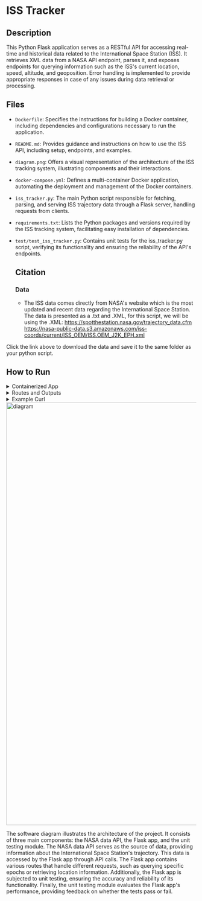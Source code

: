 # ISS Tracker

## Description
This Python Flask application serves as a RESTful API for accessing real-time and historical data related to the International Space Station (ISS). It retrieves XML data from a NASA API endpoint, parses it, and exposes endpoints for querying information such as the ISS's current location, speed, altitude, and geoposition. Error handling is implemented to provide appropriate responses in case of any issues during data retrieval or processing.

## Files 
- `Dockerfile`: Specifies the instructions for building a Docker container, including dependencies and configurations necessary to run the application.
- `README.md`: Provides guidance and instructions on how to use the ISS API, including setup, endpoints, and examples.
- `diagram.png`: Offers a visual representation of the architecture of the ISS tracking system, illustrating components and their interactions.
- `docker-compose.yml`: Defines a multi-container Docker application, automating the deployment and management of the Docker containers.
- `iss_tracker.py`: The main Python script responsible for fetching, parsing, and serving ISS trajectory data through a Flask server, handling requests from clients.
- `requirements.txt`: Lists the Python packages and versions required by the ISS tracking system, facilitating easy installation of dependencies.
- `test/test_iss_tracker.py`: Contains unit tests for the iss_tracker.py script, verifying its functionality and ensuring the reliability of the API's endpoints.

  ## Citation

  ### Data
  - The ISS data comes directly from NASA's website which is the most updated and recent data regarding the International Space Station. The data is presented as a .txt and .XML, for this script, we will be using the .XML:
[     https://spotthestation.nasa.gov/trajectory_data.cfm 
](https://nasa-public-data.s3.amazonaws.com/iss-coords/current/ISS_OEM/ISS.OEM_J2K_EPH.xml)https://nasa-public-data.s3.amazonaws.com/iss-coords/current/ISS_OEM/ISS.OEM_J2K_EPH.xml

Click the link above to download the data and save it to the same folder as your python script.

## How to Run

<details>
<summary>Containerized App</summary>
- To begin, head over to the directory that contains both the Dockerfile and the docker-compose.yml files.
- Build the Docker image using the command:
  
  `docker build -t username/flask-app:1.0 .`

  Replace username and flask-app with your own respective information.

- Then run the following Docker command which will start the container and run the Flask app inside of it.
     
  `docker-compose up`
</details>

<details>
<summary>Routes and Outputs</summary>

### Once your Flask app is running properly, you can curl several endpoints using the command:


`curl 127.0.0.1:5000/comment`
 - **Output:** This endpoint is a 'GET' method that will return the 'comment' dictionary associated with the ISS .XML file.

`curl 127.0.0.1:5000/header` 
- **Output:** This endpoint is a 'GET' method that will return the 'header' dictionary associated with the ISS .XML file.

`curl 127.0.0.1:5000/metadata` 
- **Output:** This endpoint is a 'GET' method that will return the 'metadata' dictionary associated with the ISS .XML file.

`curl 127.0.0.1:5000/epochs` 
- **Output:** This endpoint is a 'GET' method that will return the entire data set of epochs associated with the ISS in the .XML file.

`curl 127.0.0.1:5000/epochs/epochs?limit=int&offset=int` 
- **Output:** This endpoint is a 'GET' method that includes query parameters limit and offset are included in the request with their respective integer values. This endpoint is designed to retrieve a list of ISS state vectors with optional pagination using the limit and offset parameters.
- **limit**: The number of epoch records to return.
- **offset**: The starting position in the data set.

`curl 127.0.0.1:5000/epochs/<epoch>`
- **Output:** This endpoint is a 'GET' method that will return the state vectors for a specific epoch from the data set.
- The epoch should be an exact epoch from the data, such as `curl 127.0.0.1:5000/epochs/2024-075T13:56:00.000Z`

`curl 127.0.0.1:5000/epochs/<epoch>/speed`
- **Output:** This endpoint is a 'GET' method that will return the instantaneous speed for a specific epoch from the data set.
- The epoch should be an exact epoch from the data, such as `curl 127.0.0.1:5000/epochs/2024-075T13:56:00.000Z/speed`

`curl 127.0.0.1:5000/epochs/<epoch>/location`
- **Output:** This endpoint is a 'GET' method that will return the location data (latitude, longitude, altitude, and geoposition) for a specific epoch from the data set.
- The epoch should be an exact epoch from the data, such as `curl 127.0.0.1:5000/epochs/2024-075T13:56:00.000Z/location`

`curl 127.0.0.1:5000/now`
- **Output:** This endpoint is a 'GET' method that will return instantaneous speed, latitude, longitude, altitude, and geoposition for the epoch that is nearest in time to when the program is run.

</details>

<details>
<summary>Example Curl</summary>
  
`curl 127.0.0.1:5000/comment`

```
["Units are in kg and m^2",
"MASS=459154.20",
"DRAG_AREA=1487.80",
"DRAG_COEFF=2.00",
"SOLAR_RAD_AREA=0.00",
"SOLAR_RAD_COEFF=0.00",
"Orbits start at the ascending node epoch",
"ISS first asc. node: EPOCH = 2024-03-15T13:05:34.170 $ ORBIT = 402 $ LAN(DEG) = 49.49781",
"ISS last asc. node : EPOCH = 2024-03-30T10:42:10.141 $ ORBIT = 633 $ LAN(DEG) = -3.07552",
"Begin sequence of events","TRAJECTORY EVENT SUMMARY:",null,
"|       EVENT        |       TIG        | ORB |   DV    |   HA    |   HP  |",
"|                    |       GMT        |     |   M/S   |   KM    |   KM    |",
"|                    |                  |     |  (F/S)  |  (NM)   |  (NM)   |",
"=============================================================================",
"71S Launch            081:13:21:19.000             0.0     425.0     412.5",
"(0.0)   (229.5)   (222.8)",null,"71S Docking           081:16:39:42.000             0.0     425.0     412.5",
"(0.0)   (229.5)   (222.7)",
null,"SpX-30 Launch         081:20:55:09.000             0.0     425.0     412.6","(0.0)   (229.5)   (222.8)",
null,"SpX-30 Docking        083:11:30:00.000             0.0     425.3     412.0","(0.0)   (229.6)   (222.4)",
null,"============================================================================="
,"End sequence of events"]
```

`curl 127.0.0.1:5000/header`

```
{"CREATION_DATE":"2024-075T20:59:30.931Z",
"ORIGINATOR":"JSC"}
```

`curl 127.0.0.1:5000/metadata`

```
{
  "CENTER_NAME":"EARTH",
  "OBJECT_ID":"1998-067-A",
  "OBJECT_NAME":"ISS",
  "REF_FRAME":"EME2000",
  "START_TIME":"2024-075T12:00:00.000Z",
  "STOP_TIME":"2024-090T12:00:00.000Z",
  "TIME_SYSTEM":"UTC"
}
```

`curl 127.0.0.1:5000/epochs`

```
....
{
    "EPOCH": "2024-090T10:50:00.000Z",
    "X": 6211.00796878096,
    "X_DOT": -2.71881392442844,
    "Y": 593.261757779672,
    "Y_DOT": 4.94514472792443,
    "Z": 2679.1792595489,
    "Z_DOT": 5.19004672600028
  },
  {
    "EPOCH": "2024-090T10:54:00.000Z",
    "X": 5340.04172598131,
    "X_DOT": -4.49467498035985,
    "Y": 1744.01482432719,
    "Y_DOT": 4.58581135053425,
    "Z": 3811.63886071994,
    "Z_DOT": 4.18928581945629
  },
  {
    "EPOCH": "2024-090T10:58:00.000Z",
    "X": 4079.90977424504,
    "X_DOT": -5.94202859515296,
    "Y": 2767.67650101493,
    "Y_DOT": 3.89261089629353,
    "Z": 4665.53989721581,
    "Z_DOT": 2.88305607823398
  }...
```

`curl 127.0.0.1:5000/epochs/2024-090T10:58:00.000Z`

```
  {
    "EPOCH": "2024-090T10:58:00.000Z",
    "X": 4079.90977424504,
    "X_DOT": -5.94202859515296,
    "Y": 2767.67650101493,
    "Y_DOT": 3.89261089629353,
    "Z": 4665.53989721581,
    "Z_DOT": 2.88305607823398
  }
```

`curl 127.0.0.1:5000/epochs/2024-090T10:58:00.000Z/speed`

```
"7.666298700533425"
```

`curl 127.0.0.1:5000/epochs/2024-090T10:58:00.000Z/location`

```
{
  "Altitude":416.6976987197977,
  "EPOCH":"2024-090T10:58:00.000Z",
  "Geoposition":"Location currently unavailable",
  "Latitude":43.42081705210838,
  "Longitude":49.65167711498843
}
```
- If Geopositon shows "Location currently unavailable" this means the epoch  Latitude and Longitude are over a body of water.


`curl 127.0.0.1:5000/now`

```
{
  "Altitude":428.22771790667775,
  "EPOCH":"2024-078T19:48:00.000Z",
  "Geoposition":"Location currently unavailable",
  "Latitude":-42.81339797977896,
  "Longitude":-120.94411834789345,
  "Speed":"7.654282674187185",
  "X":4975.90962226887,
  "X_DOT":3.22096430613272,
  "Y":-343.072998653738,
  "Y_DOT":6.25756433003512,
  "Z":-4620.84857737651,
  "Z_DOT":3.00937216881748
}
```
- If Geopositon shows "Location currently unavailable" this means the current Latitude and Longitude of the ISS are over a body of water.

  
</details>


<img width="1121" alt="diagram" src="https://github.com/ArshDauwa/ISS-Tracker/assets/127358497/e8a70d80-0c33-4312-bb59-54f58f26f4fa">

The software diagram illustrates the architecture of the project. It consists of three main components: the NASA data API, the Flask app, and the unit testing module. The NASA data API serves as the source of data, providing information about the International Space Station's trajectory. This data is accessed by the Flask app through API calls. The Flask app contains various routes that handle different requests, such as querying specific epochs or retrieving location information. Additionally, the Flask app is subjected to unit testing, ensuring the accuracy and reliability of its functionality. Finally, the unit testing module evaluates the Flask app's performance, providing feedback on whether the tests pass or fail.














